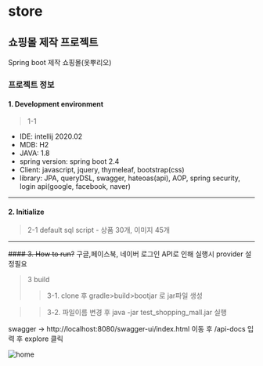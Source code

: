 # store

## 쇼핑몰 제작 프로젝트
Spring boot 제작 쇼핑몰(옷뿌리오)

### 프로젝트 정보
  #### 1. Development environment
  > 1-1 
  * IDE: intellij 2020.02
  * MDB: H2
  * JAVA: 1.8
  * spring version: spring boot 2.4 
  * Client: javascript, jquery, thymeleaf, bootstrap(css)
  * library: 
        JPA, queryDSL, swagger, hateoas(api), AOP, spring security, login api(google, facebook, naver) 

****
  #### 2. Initialize
  >   2-1 default sql script
      - 상품 30개, 이미지 45개

****
  
  ~~#### 3. How to run?~~ 구글,페이스북, 네이버 로그인 API로 인해 실행시 provider 설정필요
  >3 build 
  >>3-1. clone 후 gradle>build>bootjar 로 jar파일 생성 
  
  >>3-2. 파일이름 변경 후 java -jar test_shopping_mall.jar 실행 
  
  swagger  -> http://localhost:8080/swagger-ui/index.html 이동 후 /api-docs 입력 후 explore 클릭
  
  ![home](https://user-images.githubusercontent.com/13414116/102690874-cd57dd00-424b-11eb-99ab-e886f4e29654.png)

